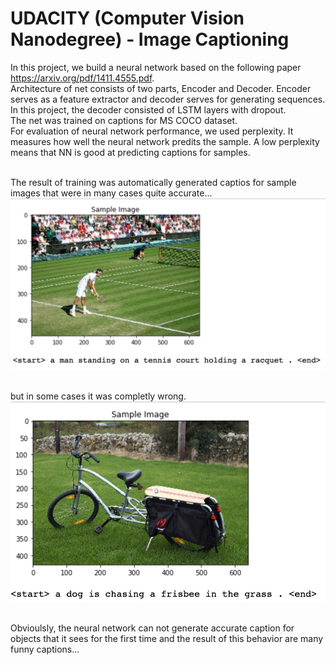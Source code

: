 # UDACITY (Computer Vision Nanodegree) - Image Captioning

 In this project, we build a neural network based on the following paper https://arxiv.org/pdf/1411.4555.pdf. 
 <br>Architecture of net consists of two parts, Encoder and Decoder. Encoder serves as a feature extractor and decoder serves for generating sequences. In this project, the decoder consisted of LSTM layers with dropout.
 <br>The net was trained on captions for MS COCO dataset.
 <br>For evaluation of neural network performance, we used perplexity. It measures how well the neural network predits the sample. A low perplexity means that NN is good at predicting captions for samples.
 
 <br>The result of training was automatically generated captios for sample images that were in many cases quite accurate...<br>
<img src="https://github.com/koles289/udacity-Image-Captioning/blob/master/Good_example.png" width="1000">
 
 <br>but in some cases it was completly wrong.<br>
<img src="https://github.com/koles289/udacity-Image-Captioning/blob/master/bad_example.png" width="800">

<br>Obvioulsly, the neural network can not generate accurate caption for objects that it sees for the first time and the result of this behavior are many funny captions...

